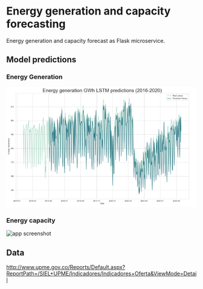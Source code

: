# Energy generation and capacity forecasting

Energy generation and capacity forecast as Flask microservice.

## Model predictions

### Energy Generation
![app screenshot](notebooks/img/eg_lstm.png)

### Energy capacity
![app screenshot](notebooks/img/ec_lstm.pn)


## Data
http://www.upme.gov.co/Reports/Default.aspx?ReportPath=/SIEL+UPME/Indicadores/Indicadores+Oferta&ViewMode=Detail
